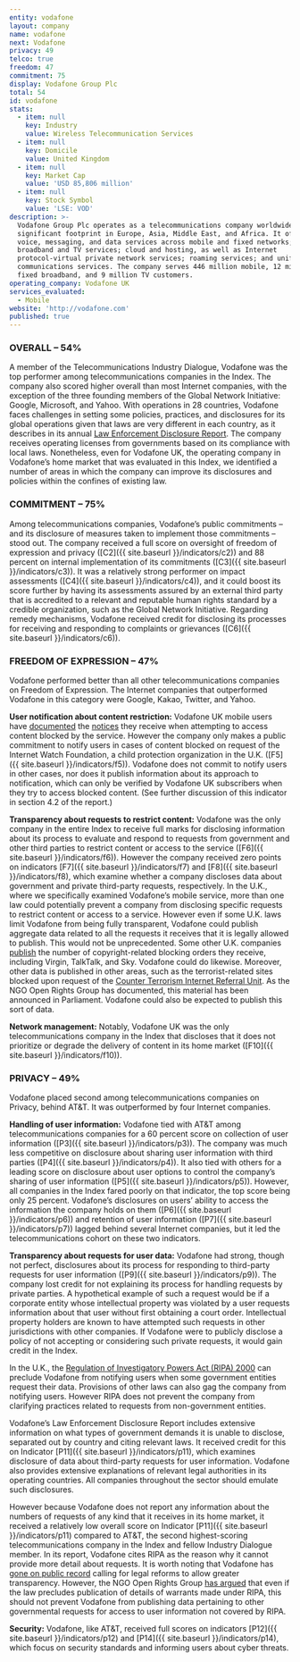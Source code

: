 ```yaml
---
entity: vodafone
layout: company
name: vodafone
next: Vodafone
privacy: 49
telco: true
freedom: 47
commitment: 75
display: Vodafone Group Plc
total: 54
id: vodafone
stats:
  - item: null
    key: Industry
    value: Wireless Telecommunication Services
  - item: null
    key: Domicile
    value: United Kingdom
  - item: null
    key: Market Cap
    value: 'USD 85,806 million'
  - item: null
    key: Stock Symbol
    value: 'LSE: VOD'
description: >-
  Vodafone Group Plc operates as a telecommunications company worldwide with a
  significant footprint in Europe, Asia, Middle East, and Africa. It offers
  voice, messaging, and data services across mobile and fixed networks; fixed
  broadband and TV services; cloud and hosting, as well as Internet
  protocol-virtual private network services; roaming services; and unified
  communications services. The company serves 446 million mobile, 12 million
  fixed broadband, and 9 million TV customers.
operating_company: Vodafone UK
services_evaluated:
  - Mobile
website: 'http://vodafone.com'
published: true
---
```


### OVERALL – 54%

A member of the Telecommunications Industry Dialogue, Vodafone was the top performer among telecommunications companies in the Index. The company also scored higher overall than most Internet companies, with the exception of the three founding members of the Global Network Initiative: Google, Microsoft, and Yahoo. With operations in 28 countries, Vodafone faces challenges in setting some policies, practices, and disclosures for its global operations given that laws are very different in each country, as it describes in its annual [Law Enforcement Disclosure Report](http://www.vodafone.com/content/index/about/sustainability/law_enforcement.html). The company receives operating licenses from governments based on its compliance with local laws. Nonetheless, even for Vodafone UK, the operating company in Vodafone’s home market that was evaluated in this Index, we identified a number of areas in which the company can improve its disclosures and policies within the confines of existing law.

### COMMITMENT – 75%

Among telecommunications companies, Vodafone’s public commitments – and its disclosure of measures taken to implement those commitments – stood out. The company received a full score on oversight of freedom of expression and privacy ([C2]({{ site.baseurl }}/indicators/c2)) and 88 percent on internal implementation of its commitments ([C3]({{ site.baseurl }}/indicators/c3)). It was a relatively strong performer on impact assessments ([C4]({{ site.baseurl }}/indicators/c4)), and it could boost its score further by having its assessments assured by an external third party that is accredited to a relevant and reputable human rights standard by a credible organization, such as the Global Network Initiative. Regarding remedy mechanisms, Vodafone received credit for disclosing its processes for receiving and responding to complaints or grievances ([C6]({{ site.baseurl }}/indicators/c6)).

### FREEDOM OF EXPRESSION – 47%

Vodafone performed better than all other telecommunications companies on Freedom of Expression. The Internet companies that outperformed Vodafone in this category were Google, Kakao, Twitter, and Yahoo.

**User notification about content restriction:** Vodafone UK mobile users have [documented](http://www.pinknews.co.uk/2015/06/08/vodafone-blocks-lgbt-community-website-and-redirects-to-ad-for-flirty-dating-website/) the [notices](https://blog.torproject.org/files/www.torproject.org-vodafone.png) they receive when attempting to access content blocked by the service. However the company only makes a public commitment to notify users in cases of content blocked on request of the Internet Watch Foundation, a child protection organization in the U.K. ([F5]({{ site.baseurl }}/indicators/f5)). Vodafone does not commit to notify users in other cases, nor does it publish information about its approach to notification, which can only be verified by Vodafone UK subscribers when they try to access blocked content. (See further discussion of this indicator in section 4.2 of the report.)

**Transparency about requests to restrict content:** Vodafone was the only company in the entire Index to receive full marks for disclosing information about its process to evaluate and respond to requests from government and other third parties to restrict content or access to the service ([F6]({{ site.baseurl }}/indicators/f6)). However the company received zero points on indicators [F7]({{ site.baseurl }}/indicators/f7) and [F8]({{ site.baseurl }}/indicators/f8), which examine whether a company discloses data about government and private third-party requests, respectively. In the U.K., where we specifically examined Vodafone’s mobile service, more than one law could potentially prevent a company from disclosing specific requests to restrict content or access to a service. However even if some U.K. laws limit Vodafone from being fully transparent, Vodafone could publish aggregate data related to all the requests it receives that it is legally allowed to publish. This would not be unprecedented. Some other U.K. companies [publish](http://ipkitten.blogspot.co.uk/2015/07/500-and-counting-websites-blocked-by.html) the number of copyright-related blocking orders they receive, including Virgin, TalkTalk, and Sky. Vodafone could do likewise. Moreover, other data is published in other areas, such as the terrorist-related sites blocked upon request of the [Counter Terrorism Internet Referral Unit](https://wiki.openrightsgroup.org/wiki/Counter_Terrorism_Internet_Referral_Unit). As the NGO Open Rights Group has documented, this material has been announced in Parliament. Vodafone could also be expected to publish this sort of data.

**Network management:** Notably, Vodafone UK was the only telecommunications company in the Index that discloses that it does not prioritize or degrade the delivery of content in its home market ([F10]({{ site.baseurl }}/indicators/f10)).

### PRIVACY – 49%

Vodafone placed second among telecommunications companies on Privacy, behind AT&T. It was outperformed by four Internet companies.

**Handling of user information:** Vodafone tied with AT&T among telecommunications companies for a 60 percent score on collection of user information ([P3]({{ site.baseurl }}/indicators/p3)). The company was much less competitive on disclosure about sharing user information with third parties ([P4]({{ site.baseurl }}/indicators/p4)). It also tied with others for a leading score on disclosure about user options to control the company’s sharing of user information ([P5]({{ site.baseurl }}/indicators/p5)). However, all companies in the Index fared poorly on that indicator, the top score being only 25 percent. Vodafone’s disclosures on users’ ability to access the information the company holds on them ([P6]({{ site.baseurl }}/indicators/p6)) and retention of user information ([P7]({{ site.baseurl }}/indicators/p7)) lagged behind several Internet companies, but it led the telecommunications cohort on these two indicators.

**Transparency about requests for user data:** Vodafone had strong, though not perfect, disclosures about its process for responding to third-party requests for user information ([P9]({{ site.baseurl }}/indicators/p9)). The company lost credit for not explaining its process for handling requests by private parties. A hypothetical example of such a request would be if a corporate entity whose intellectual property was violated by a user requests information about that user without first obtaining a court order. Intellectual property holders are known to have attempted such requests in other jurisdictions with other companies. If Vodafone were to publicly disclose a policy of not accepting or considering such private requests, it would gain credit in the Index.

In the U.K., the [Regulation of Investigatory Powers Act (RIPA) 2000](http://www.legislation.gov.uk/ukpga/2000/23/section/19) can preclude Vodafone from notifying users when some government entities request their data. Provisions of other laws can also gag the company from notifying users. However RIPA does not prevent the company from clarifying practices related to requests from non-government entities.

Vodafone’s Law Enforcement Disclosure Report includes extensive information on what types of government demands it is unable to disclose, separated out by country and citing relevant laws. It received credit for this on Indicator [P11]({{ site.baseurl }}/indicators/p11), which examines disclosure of data about third-party requests for user information. Vodafone also provides extensive explanations of relevant legal authorities in its operating countries. All companies throughout the sector should emulate such disclosures.

However because Vodafone does not report any information about the numbers of requests of any kind that it receives in its home market, it received a relatively low overall score on Indicator [P11]({{ site.baseurl }}/indicators/p11) compared to AT&T, the second highest-scoring telecommunications company in the Index and fellow Industry Dialogue member. In its report, Vodafone cites RIPA as the reason why it cannot provide more detail about requests. It is worth noting that Vodafone has [gone on public record](http://www.techweekeurope.co.uk/workspace/vodafone-transparency-surveillance-nsa-spying-136210) calling for legal reforms to allow greater transparency. However, the NGO Open Rights Group [has argued](https://www.openrightsgroup.org/blog/2014/no-transparency-for-the-uk-in-vodafones-transparency-report) that even if the law precludes publication of details of warrants made under RIPA, this should not prevent Vodafone from publishing data pertaining to other governmental requests for access to user information not covered by RIPA.

**Security:** Vodafone, like AT&T, received full scores on indicators [P12]({{ site.baseurl }}/indicators/p12) and [P14]({{ site.baseurl }}/indicators/p14), which focus on security standards and informing users about cyber threats.
